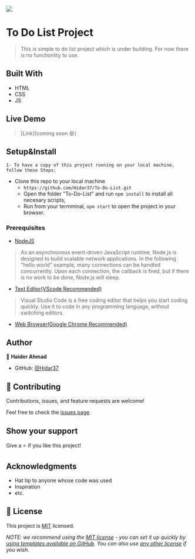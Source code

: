 ![](https://img.shields.io/badge/Microverse-blueviolet)

# To Do List Project

> This is simple to do list project which is under building. For now there is no functionlity to use.

## Built With

- HTML
- CSS
- JS

## Live Demo

> [Link](coming soon :smile:)


## Setup&Install

`1- To have a copy of this project running on your local machine, follow these Steps:`

- Clone this repo to your local machine
  - `https://github.com/Hidar37/To-Do-List.git`
  - Open the folder "To-Do-List" and run `npm install` to install all necesary scripts,
  - Run from your termminal, `npm start` to open the project in your browser.

### Prerequisites

- [NodeJS](https://nodejs.org/en/docs/)

> As an asynchronous event-driven JavaScript runtime, Node.js is designed to build scalable network applications. In the following "hello world" example, many connections can be handled concurrently. Upon each connection, the callback is fired, but if there is no work to be done, Node.js will sleep.

- [Text Editor(VScode Recommended)](https://code.visualstudio.com/)

> Visual Studio Code is a free coding editor that helps you start coding quickly. Use it to code in any programming language, without switching editors.

- [Web Browser(Google Chrome Recommended)](https://www.google.com/chrome/?brand=CHBD&brand=CHBD&gclid=Cj0KCQjwqoibBhDUARIsAH2OpWhDJExSRmbLyWolXNX3OYYy0ykn1Gb7xNytG5wWTWSIOVHgqsHIQtsaAvk7EALw_wcB&gclsrc=aw.ds)

## Author

👤 **Haider Ahmad**

- GitHub: [@Hidar37](https://github.com/Hidar37)

## 🤝 Contributing

Contributions, issues, and feature requests are welcome!

Feel free to check the [issues page](../../issues/).

## Show your support

Give a ⭐️ if you like this project!

## Acknowledgments

- Hat tip to anyone whose code was used
- Inspiration
- etc.

## 📝 License

This project is [MIT](./MIT.md) licensed.

_NOTE: we recommend using the [MIT license](https://choosealicense.com/licenses/mit/) - you can set it up quickly by [using templates available on GitHub](https://docs.github.com/en/communities/setting-up-your-project-for-healthy-contributions/adding-a-license-to-a-repository). You can also use [any other license](https://choosealicense.com/licenses/) if you wish._
